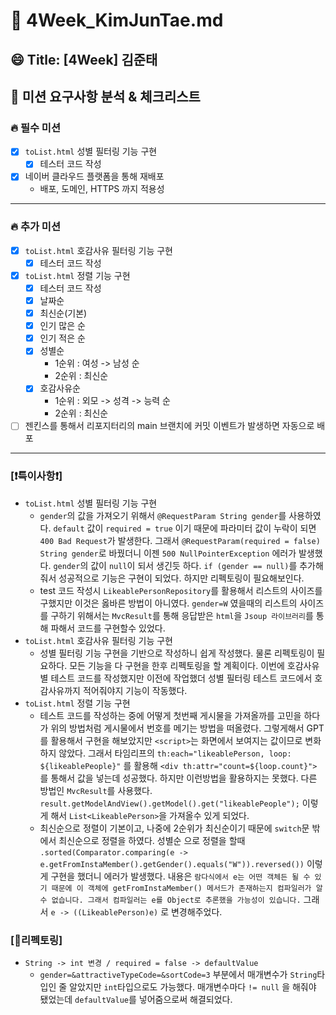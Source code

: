 # 🔎 4Week_KimJunTae.md

## 😄 Title: [4Week] 김준태

## 📕 미션 요구사항 분석 & 체크리스트

### 🔥 필수 미션
- [X] `toList.html` 성별 필터링 기능 구현
  - [X] 테스터 코드 작성
- [X] 네이버 클라우드 플랫폼을 통해 재배포
  - 배포, 도메인, HTTPS 까지 적용성
---

### 🔥 추가 미션
- [X] `toList.html` 호감사유 필터링 기능 구현
  - [X] 테스터 코드 작성
- [X] `toList.html` 정렬 기능 구현
  - [X] 테스터 코드 작성
  - [X] 날짜순
  - [X] 최신순(기본)
  - [X] 인기 많은 순
  - [X] 인기 적은 순
  - [X] 성별순
    - 1순위 : 여성 -> 남성 순
    - 2순위 : 최신순
  - [X] 호감사유순
    - 1순위 : 외모 -> 성격 -> 능력 순
    - 2순위 : 최신순
- [ ] 젠킨스를 통해서 리포지터리의 main 브랜치에 커밋 이벤트가 발생하면 자동으로 배포
---

### **[❗️특이사항❗️]**
- `toList.html` 성별 필터링 기능 구현
  - `gender`의 값을 가져오기 위해서 `@RequestParam String gender`를 사용하였다. `default` 값이 `required = true` 이기 때문에 파라미터 값이 누락이 되면 `400 Bad Request`가 발생한다. 그래서 `@RequestParam(required = false) String gender`로 바꿨더니 이젠 `500 NullPointerException` 에러가 발생했다. `gender`의 값이 `null`이 되서 생긴듯 하다. `if (gender == null)`를 추가해줘서 성공적으로 기능은 구현이 되었다. 하지만 리펙토링이 필요해보인다.
  - test 코드 작성시 `LikeablePersonRepository`를 활용해서 리스트의 사이즈를 구했지만 이것은 옳바른 방법이 아니였다. `gender=W` 였을때의 리스트의 사이즈를 구하기 위해서는 `MvcResult`를 통해 응답받은 `html`을 `Jsoup 라이브러리`를 통해 파해서 코드를 구현할수 있었다.
- `toList.html` 호감사유 필터링 기능 구현
  - 성별 필터링 기능 구현을 기반으로 작성하니 쉽게 작성했다. 물론 리펙토링이 필요하다. 모든 기능을 다 구현을 한후 리펙토링을 할 계획이다. 이번에 호감사유별 테스트 코드를 작성했지만 이전에 작업했더 성별 필터링 테스트 코드에서 호감사유까지 적어줘야지 기능이 작동했다.
- `toList.html` 정렬 기능 구현
  - 테스트 코드를 작성하는 중에 어떻게 첫번째 게시물을 가져올까를 고민을 하다가 위의 방법처럼 게시물에서 번호를 메기는 방법을 떠올렸다. 그렇게해서 GPT를 활용해서 구현을 해보았지만 `<script>`는 화면에서 보여지는 값이므로 변화하지 않았다. 그래서 타임리프의 `th:each="likeablePerson, loop: ${likeablePeople}"` 를 활용해 `<div th:attr="count=${loop.count}">` 를 통해서 값을 넣는데 성공했다. 하지만 이런방법을 활용하지는 못했다. 다른 방법인 `MvcResult`를 사용했다. `result.getModelAndView().getModel().get("likeablePeople");` 이렇게 해서 `List<LikeablePerson>`을 가져올수 있게 되었다.
  - 최신순으로 정렬이 기본이고, 나중에 2순위가 최신순이기 때문에 `switch`문 밖에서 최신순으로 정렬을 하였다. 성별순 으로 정렬을 할때 `.sorted(Comparator.comparing(e -> e.getFromInstaMember().getGender().equals("W")).reversed())` 이렇게 구현을 했더니 에러가 발생했다. 내용은 `람다식에서 e는 어떤 객체든 될 수 있기 때문에 이 객체에 getFromInstaMember() 메서드가 존재하는지 컴파일러가 알 수 없습니다. 그래서 컴파일러는 e를 Object로 추론했을 가능성이 있습니다.` 그래서 `e -> ((LikeablePerson)e)` 로 변경해주었다.

### **[💫리펙토링]**
- `String -> int 변경 / required = false -> defaultValue`
  - `gender=&attractiveTypeCode=&sortCode=3` 부분에서 매개변수가 `String`타입인 줄 알았지만 `int`타입으로도 가능했다. 매개변수마다 `!= null` 을 해줘야 됐었는데 `defaultValue`를 넣어줌으로써 해결되었다.
